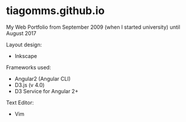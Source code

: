 # tiagomms.github.io
My Web Portfolio from September 2009 (when I started university) until August 2017

Layout design:
- Inkscape

Frameworks used:
- Angular2 (Angular CLI)
- D3.js (v 4.0)
- D3 Service for Angular 2+

Text Editor:
- Vim
